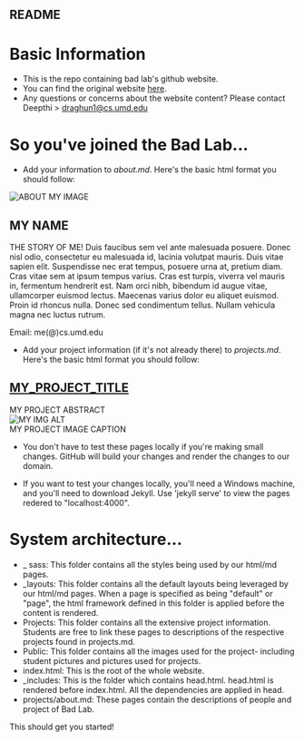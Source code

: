 ## README

# Basic Information
* This is the repo containing bad lab's github website.
* You can find the original website <a href="battle-data-lab.cs.umd.edu">here</a>.
* Any questions or concerns about the website content? Please contact Deepthi > draghun1@cs.umd.edu

# So you've joined the Bad Lab...
* Add your information to *about.md*. 
Here's the basic html format you should follow: 

<div class="about-items">
    <img class="about-item-img" 
        src="{{site.baseurl}}/public/MY_IMAGE.png"
        alt="ABOUT MY IMAGE"/>
    <div class="about-item-des">
        <h2>MY NAME</h2>
        THE STORY OF ME! Duis faucibus sem vel ante malesuada posuere. Donec nisl odio, consectetur eu malesuada id, lacinia volutpat mauris. Duis vitae sapien elit. Suspendisse nec erat tempus, posuere urna at, pretium diam. Cras vitae sem at ipsum tempus varius. Cras est turpis, viverra vel mauris in, fermentum hendrerit est. Nam orci nibh, bibendum id augue vitae, ullamcorper euismod lectus. Maecenas varius dolor eu aliquet euismod. Proin id rhoncus nulla. Donec sed condimentum tellus. Nullam vehicula magna nec luctus rutrum.
        <br/><p class="contact-item">Email: me(@)cs.umd.edu</p>
    </div>
</div>

* Add your project information (if it's not already there) to *projects.md*.
Here's the basic html format you should follow: 

<div class="project-item">
	<div class="project-item-des">
		<a href="{{site.baseurl}}/projects/MY_PROJECT_DEEP_DESCRIPTION"><h2>MY_PROJECT_TITLE</h2></a>
		MY PROJECT ABSTRACT
	</div>
	<img class="project-item-img" src="{{site.baseurl}}/public/MY_PROJECT_IMG.png" alt="MY IMG ALT"/>
	<div class="caption"> MY PROJECT IMAGE CAPTION </div>
</div>

* You don't have to test these pages locally if you're making small changes. 
GitHub will build your changes and render the changes to our domain. 

* If you want to test your changes locally, you'll need a Windows machine, and you'll need to download Jekyll. 
Use 'jekyll serve' to view the pages redered to "localhost:4000".

# System architecture...
* _ sass: This folder contains all the styles being used by our html/md pages.  
* _layouts: This folder contains all the default layouts being leveraged by our html/md pages.
When a page is specified as being "default" or "page", the html framework defined in this folder is applied
before the content is rendered. 
* Projects: This folder contains all the extensive project information. Students are free to link these pages to 
descriptions of the respective projects found in projects.md.
* Public: This folder contains all the images used for the project- including student pictures and pictures used for projects. 
* index.html: This is the root of the whole website. 
* _includes: This is the folder which contains head.html. head.html is rendered before index.html. All the dependencies
are applied in head. 
* projects/about.md: These pages contain the descriptions of people and project of Bad Lab. 

This should get you started! 